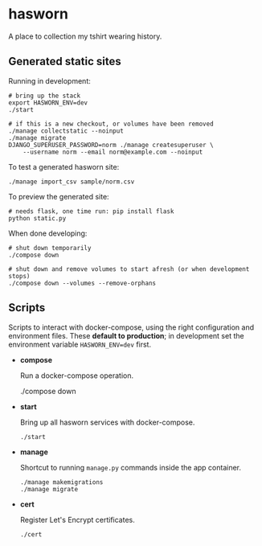 hasworn
=======

A place to collection my tshirt wearing history.



## Generated static sites

Running in development:

    # bring up the stack
    export HASWORN_ENV=dev
    ./start

    # if this is a new checkout, or volumes have been removed
    ./manage collectstatic --noinput
    ./manage migrate
    DJANGO_SUPERUSER_PASSWORD=norm ./manage createsuperuser \
        --username norm --email norm@example.com --noinput

To test a generated hasworn site:

    ./manage import_csv sample/norm.csv

To preview the generated site:

    # needs flask, one time run: pip install flask
    python static.py

When done developing:

    # shut down temporarily
    ./compose down

    # shut down and remove volumes to start afresh (or when development stops)
    ./compose down --volumes --remove-orphans


## Scripts

Scripts to interact with docker-compose, using the right configuration and
environment files. These **default to production**; in development set the
environment variable `HASWORN_ENV=dev` first.

  * **compose**

    Run a docker-compose operation.

      ./compose down

  * **start**

    Bring up all hasworn services with docker-compose.

        ./start

  * **manage**

    Shortcut to running `manage.py` commands inside the app container.

        ./manage makemigrations
        ./manage migrate

  * **cert**

    Register Let's Encrypt certificates.

        ./cert
